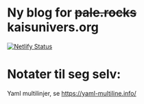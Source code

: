 # Ny blog for ~~pale.rocks~~ kaisunivers.org

[![Netlify Status](https://api.netlify.com/api/v1/badges/15dfd043-b153-46fc-9fd8-b6b8c694578b/deploy-status)](https://app.netlify.com/sites/priceless-curran-3abc7d/deploys)



# Notater til seg selv:

Yaml multilinjer, se https://yaml-multiline.info/
